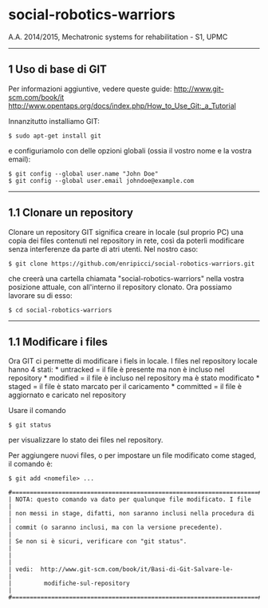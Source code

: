 social-robotics-warriors
========================

A.A. 2014/2015, Mechatronic systems for rehabilitation - S1, UPMC


--------------------------------------------------------------------------------
  1  Uso di base di GIT
--------------------------------------------------------------------------------

Per informazioni aggiuntive, vedere queste guide:
http://www.git-scm.com/book/it
http://www.opentaps.org/docs/index.php/How_to_Use_Git:_a_Tutorial

Innanzitutto installiamo GIT:

    $ sudo apt-get install git

e configuriamolo con delle opzioni globali (ossia il vostro nome e la vostra
email):

    $ git config --global user.name "John Doe"
    $ git config --global user.email johndoe@example.com

--------------------------------------------------------------------------------
  1.1  Clonare un repository
--------------------------------------------------------------------------------

Clonare un repository GIT significa creare in locale (sul proprio PC) una copia
dei files contenuti nel repository in rete, così da poterli modificare senza
interferenze da parte di atri utenti. Nel nostro caso:

    $ git clone https://github.com/enripicci/social-robotics-warriors.git

che creerà una cartella chiamata "social-robotics-warriors" nella vostra
posizione attuale, con all'interno il repository clonato.
Ora possiamo lavorare su di esso:

    $ cd social-robotics-warriors

--------------------------------------------------------------------------------
  1.1  Modificare i files
--------------------------------------------------------------------------------

Ora GIT ci permette di modificare i fiels in locale.
I files nel repository locale hanno 4 stati:
    * untracked   =   il file è presente ma non è incluso nel repository
    * modified    =   il file è incluso nel repository ma è stato modificato
    * staged      =   il file è stato marcato per il caricamento
    * committed   =   il file è aggiornato e caricato nel repository

Usare il comando

    $ git status

per visualizzare lo stato dei files nel repository.

Per aggiungere nuovi files, o per impostare un file modificato come staged,
il comando è:

    $ git add <nomefile> ...

    #=====================================================================#
    | NOTA: questo comando va dato per qualunque file modificato. I file  |
    | non messi in stage, difatti, non saranno inclusi nella procedura di |
    | commit (o saranno inclusi, ma con la versione precedente).          |
    | Se non si è sicuri, verificare con "git status".                    |
    |                                                                     |
    | vedi:  http://www.git-scm.com/book/it/Basi-di-Git-Salvare-le-       |
    |         modifiche-sul-repository                                    |
    #=====================================================================#






